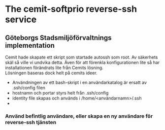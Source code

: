 # The cemit-softprio reverse-ssh service

## Göteborgs Stadsmiljöförvaltnings implementation

Cemit hade skapate ett skript som startade autossh som root. Av säkerhets skäl så ville vi undvika detta.
Även för att förenkla konfigurationen lite så har installationen förändrats lite från Cemits lösning.  
Lösningen baseras dock helt på cemits ideer.

- Användningen av ett bash-skript i en användarkatalog är ersatt av .ssh/config filen
- hostnamn och portar styrs helt från .ssh/config
- identity file skapas och används i /home/<användarnamn>/.ssh
- 

### Använd befintlig användare, eller skapa en ny användare för reverse-ssh tjänsten

### 
